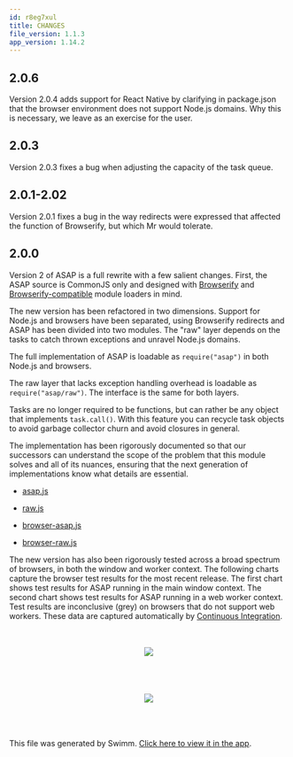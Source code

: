 ```yaml
---
id: r8eg7xul
title: CHANGES
file_version: 1.1.3
app_version: 1.14.2
---
```


## 2.0.6

Version 2.0.4 adds support for React Native by clarifying in package.json that the browser environment does not support Node.js domains. Why this is necessary, we leave as an exercise for the user.

## 2.0.3

Version 2.0.3 fixes a bug when adjusting the capacity of the task queue.

## 2.0.1-2.02

Version 2.0.1 fixes a bug in the way redirects were expressed that affected the function of Browserify, but which Mr would tolerate.

## 2.0.0

Version 2 of ASAP is a full rewrite with a few salient changes. First, the ASAP source is CommonJS only and designed with [Browserify](https://github.com/substack/node-browserify) and [Browserify-compatible](https://github.com/montagejs/mr) module loaders in mind.

The new version has been refactored in two dimensions. Support for Node.js and browsers have been separated, using Browserify redirects and ASAP has been divided into two modules. The "raw" layer depends on the tasks to catch thrown exceptions and unravel Node.js domains.

The full implementation of ASAP is loadable as `require("asap")` in both Node.js and browsers.

The raw layer that lacks exception handling overhead is loadable as `require("asap/raw")`. The interface is the same for both layers.

Tasks are no longer required to be functions, but can rather be any object that implements `task.call()`. With this feature you can recycle task objects to avoid garbage collector churn and avoid closures in general.

The implementation has been rigorously documented so that our successors can understand the scope of the problem that this module solves and all of its nuances, ensuring that the next generation of implementations know what details are essential.

*   [asap.js](https://github.com/kriskowal/asap/blob/master/asap.js)

*   [raw.js](https://github.com/kriskowal/asap/blob/master/raw.js)

*   [browser-asap.js](https://github.com/kriskowal/asap/blob/master/browser-asap.js)

*   [browser-raw.js](https://github.com/kriskowal/asap/blob/master/browser-raw.js)

The new version has also been rigorously tested across a broad spectrum of browsers, in both the window and worker context. The following charts capture the browser test results for the most recent release. The first chart shows test results for ASAP running in the main window context. The second chart shows test results for ASAP running in a web worker context. Test results are inconclusive (grey) on browsers that do not support web workers. These data are captured automatically by [Continuous Integration](https://github.com/kriskowal/asap/blob/master/CONTRIBUTING.md).

<br/>

<br/>

<div align="center"><img src="http://kriskowal-asap.s3-website-us-west-2.amazonaws.com/train/integration-2/saucelabs-results-matrix.svg" style="width:'50%'"/></div>

<br/>

<br/>

<br/>

<br/>

<div align="center"><img src="http://kriskowal-asap.s3-website-us-west-2.amazonaws.com/train/integration-2/saucelabs-worker-results-matrix.svg" style="width:'50%'"/></div>

<br/>

<br/>

<br/>

This file was generated by Swimm. [Click here to view it in the app](https://app.swimm.io/repos/Z2l0aHViJTNBJTNBYmxvZyUzQSUzQXdlbmZlbmd3YW5n/docs/r8eg7xul).
